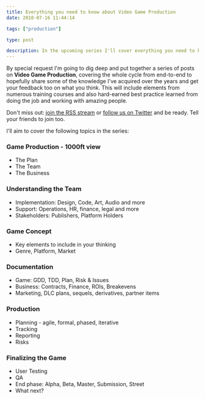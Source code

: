 ```yaml
---
title: Everything you need to know about Video Game Production
date: 2010-07-16 11:44:14

tags: ["production"]

type: post

description: In the upcoming series I'll cover everything you need to know about Video Game Production. The whole story including a happy ending.
---
```


By special request I'm going to dig deep and put together a series of
posts on **Video Game Production**, covering the whole cycle from
end-to-end to hopefully share some of the knowledge I've acquired over
the years and get your feedback too on what you think. This will include
elements from numerous training courses and also hard-earned best
practice learned from doing the job and working with amazing people.

Don't miss
out: [join the RSS
stream](http://feeds.feedburner.com/GameFreelancing) or [follow us on
Twitter](http://twitter.com/simeonpashley) and be ready. Tell your friends to join too.

I'll aim to cover the following topics in the
series:

### Game Production - 1000ft view

- The Plan
- The Team
- The Business

### Understanding the Team

- Implementation: Design, Code, Art, Audio and more
- Support: Operations, HR, finance, legal and more
- Stakeholders: Publishers, Platform Holders

### Game Concept

- Key elements to include in your thinking
- Genre, Platform, Market

### Documentation

- Game: GDD, TDD, Plan, Risk & Issues
- Business: Contracts, Finance, ROIs, Breakevens
- Marketing, DLC plans, sequels, derivatives, partner items

### Production

- Planning - agile, formal, phased, iterative
- Tracking
- Reporting
- Risks

### **Finalizing the Game**

- User Testing
- QA
- End
  phase: Alpha, Beta, Master, Submission, Street
- What next?
